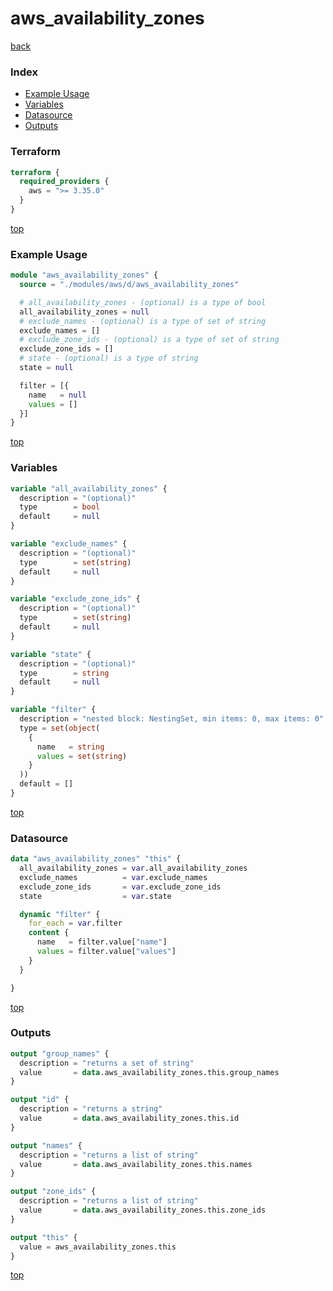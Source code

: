 # aws_availability_zones

[back](../aws.md)

### Index

- [Example Usage](#example-usage)
- [Variables](#variables)
- [Datasource](#datasource)
- [Outputs](#outputs)

### Terraform

```terraform
terraform {
  required_providers {
    aws = ">= 3.35.0"
  }
}
```

[top](#index)

### Example Usage

```terraform
module "aws_availability_zones" {
  source = "./modules/aws/d/aws_availability_zones"

  # all_availability_zones - (optional) is a type of bool
  all_availability_zones = null
  # exclude_names - (optional) is a type of set of string
  exclude_names = []
  # exclude_zone_ids - (optional) is a type of set of string
  exclude_zone_ids = []
  # state - (optional) is a type of string
  state = null

  filter = [{
    name   = null
    values = []
  }]
}
```

[top](#index)

### Variables

```terraform
variable "all_availability_zones" {
  description = "(optional)"
  type        = bool
  default     = null
}

variable "exclude_names" {
  description = "(optional)"
  type        = set(string)
  default     = null
}

variable "exclude_zone_ids" {
  description = "(optional)"
  type        = set(string)
  default     = null
}

variable "state" {
  description = "(optional)"
  type        = string
  default     = null
}

variable "filter" {
  description = "nested block: NestingSet, min items: 0, max items: 0"
  type = set(object(
    {
      name   = string
      values = set(string)
    }
  ))
  default = []
}
```

[top](#index)

### Datasource

```terraform
data "aws_availability_zones" "this" {
  all_availability_zones = var.all_availability_zones
  exclude_names          = var.exclude_names
  exclude_zone_ids       = var.exclude_zone_ids
  state                  = var.state

  dynamic "filter" {
    for_each = var.filter
    content {
      name   = filter.value["name"]
      values = filter.value["values"]
    }
  }

}
```

[top](#index)

### Outputs

```terraform
output "group_names" {
  description = "returns a set of string"
  value       = data.aws_availability_zones.this.group_names
}

output "id" {
  description = "returns a string"
  value       = data.aws_availability_zones.this.id
}

output "names" {
  description = "returns a list of string"
  value       = data.aws_availability_zones.this.names
}

output "zone_ids" {
  description = "returns a list of string"
  value       = data.aws_availability_zones.this.zone_ids
}

output "this" {
  value = aws_availability_zones.this
}
```

[top](#index)